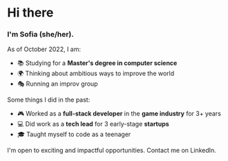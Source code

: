 # Hi there
### I'm Sofia (she/her).

As of October 2022, I am:
- 📚 Studying for a **Master's degree in computer science**
- 🌍 Thinking about ambitious ways to improve the world
- 🎭 Running an improv group

Some things I did in the past:
- 🎮 Worked as a **full-stack developer** in the **game industry** for 3+ years
- 💻 Did work as a **tech lead** for 3 early-stage **startups**
- 🎓 Taught myself to code as a teenager

I'm open to exciting and impactful opportunities. Contact me on LinkedIn.
